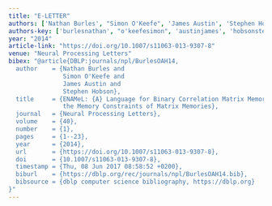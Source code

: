 ```yaml
---
title: "E-LETTER"
authors: ['Nathan Burles', "Simon O'Keefe", 'James Austin', 'Stephen Hobson']
authors-key: ['burlesnathan', "o'keefesimon", 'austinjames', 'hobsonstephen']
year: "2014"
article-link: "https://doi.org/10.1007/s11063-013-9307-8"
venue: "Neural Processing Letters"
bibex: "@article{DBLP:journals/npl/BurlesOAH14,
  author    = {Nathan Burles and
               Simon O'Keefe and
               James Austin and
               Stephen Hobson},
  title     = {ENAMeL: {A} Language for Binary Correlation Matrix Memories - Reducing
               the Memory Constraints of Matrix Memories},
  journal   = {Neural Processing Letters},
  volume    = {40},
  number    = {1},
  pages     = {1--23},
  year      = {2014},
  url       = {https://doi.org/10.1007/s11063-013-9307-8},
  doi       = {10.1007/s11063-013-9307-8},
  timestamp = {Thu, 08 Jun 2017 08:58:52 +0200},
  biburl    = {https://dblp.org/rec/journals/npl/BurlesOAH14.bib},
  bibsource = {dblp computer science bibliography, https://dblp.org}
}"
---
```

